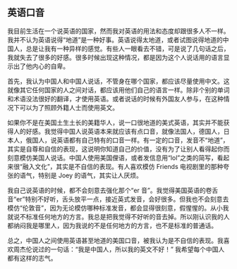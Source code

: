 <div class="inner">
<h2>英语口音</h2>
<p>我目前生活在一个说英语的国家，然而我对英语的用法和态度却跟很多人不一样。我并不认为英语说得“地道”是一种好事。英语说得太地道，或者试图说得地道的中国人，总是让我有一种异样的感觉。有些人一眼看去不错，可是说了几句话之后，我就失去了很多的好感。很多时候出现这种情况，都是因为这个人说话用的语言显示出了他内心的自卑。</p>
<p>首先，我认为中国人和中国人说话，不管身在哪个国家，都应该尽量使用中文。这就像其它任何国家的人之间对话，都应该用他们自己的语言一样。除非个别的单词和术语没法很好的翻译，才使用英语。或者说话的时候有外国友人参与，在这种情况下可以为了照顾外籍人士而使用英文。</p>
<p>如果你不是在美国土生土长的美籍华人，说一口很地道的美式英语，其实并不能获得人的好感。我觉得中国人说英语本来就应该有点口音，就像法国人，德国人，日本人，俄国人，说英语都有自己特有的口音一样。有一定的口音，发音不“地道”，其实是自尊和自信的表现，这说明你知道自己的价值，没有为了让别人看得起你而刻意模仿美国人说话。中国人使用美国俚语，或者发信息用“lol”之类的简写，看起来很“融入文化”，其实是不自信的表现。有人喜欢模仿 Friends 电视剧里的那种夸张的语气，特别是 Joey 的语气，其实让人厌烦。</p>
<p>我自己说英语的时候，都不会刻意去强化那个“er 音”。我觉得美国英语的卷舌音“er”特别不好听，舌头放平一点，接近英式发音，会好很多。但我也不会刻意去模仿“伦敦音”，因为无论模仿哪种标准发音，都会显得很刻意，假惺惺的。从小我就说不标准任何地方的方言。我总是把我觉得不好听的音去掉。所以刚认识我的人都纳闷我是哪里人，因为我说的不是任何地方的方言，也不是标准的普通话。</p>
<p>总之，中国人之间使用英语甚至地道的美国口音，被我认为是不自信的表现。我喜欢周杰伦说过的一句话：“我是中国人，所以我的英文不好！” 我希望每个中国人都有这样的志气。</p>
</div>
<!--
<div class="ad-banner" style="margin-top: 5px">
<script async src="//pagead2.googlesyndication.com/pagead/js/adsbygoogle.js"></script>
<ins class="adsbygoogle"
                    style="display:inline-block;width:100%;height:90px"
                    data-ad-client="ca-pub-1331524016319584"
                    data-ad-slot="6657867155"></ins>
<script>(adsbygoogle = window.adsbygoogle || []).push({});</script>
</div>
        -->
<script data-ad-client="ca-pub-1331524016319584" async
            src="https://pagead2.googlesyndication.com/pagead/js/adsbygoogle.js">
</script>
    